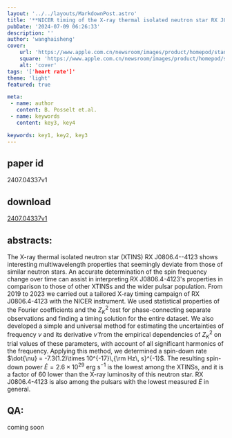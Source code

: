 ```yaml
---
layout: '../../layouts/MarkdownPost.astro'
title: '**NICER timing of the X-ray thermal isolated neutron star RX J0806.4--4123**'
pubDate: '2024-07-09 06:26:33'
description: ''
author: 'wanghaisheng'
cover:
    url: 'https://www.apple.com.cn/newsroom/images/product/homepod/standard/Apple-HomePod-hero-230118_big.jpg.large_2x.jpg'
    square: 'https://www.apple.com.cn/newsroom/images/product/homepod/standard/Apple-HomePod-hero-230118_big.jpg.large_2x.jpg'
    alt: 'cover'
tags: '['heart rate']' 
theme: 'light'
featured: true

meta:
 - name: author
   content: B. Posselt et.al.
 - name: keywords
   content: key3, key4

keywords: key1, key2, key3
---
```


## paper id
2407.04337v1
## download
[2407.04337v1](http://arxiv.org/abs/2407.04337v1)
## abstracts:
The X-ray thermal isolated neutron star (XTINS) RX J0806.4--4123 shows interesting multiwavelength properties that seemingly deviate from those of similar neutron stars. An accurate determination of the spin frequency change over time can assist in interpreting RX J0806.4-4123's properties in comparison to those of other XTINSs and the wider pulsar population. From 2019 to 2023 we carried out a tailored X-ray timing campaign of RX J0806.4-4123 with the NICER instrument. We used statistical properties of the Fourier coefficients and the $Z_K^2$ test for phase-connecting separate observations and finding a timing solution for the entire dataset. We also developed a simple and universal method for estimating the uncertainties of frequency $\nu$ and its derivative $\dot{\nu}$ from the empirical dependencies of $Z_K^2$ on trial values of these parameters, with account of all significant harmonics of the frequency. Applying this method, we determined a spin-down rate $\dot{\nu} = -7.3(1.2)\times 10^{-17}\,{\rm Hz\, s}^{-1}$. The resulting spin-down power $\dot{E}=2.6\times 10^{29}$ erg s$^{-1}$ is the lowest among the XTINSs, and it is a factor of 60 lower than the X-ray luminosity of this neutron star. RX J0806.4-4123 is also among the pulsars with the lowest measured $\dot{E}$ in general.
## QA:
coming soon
